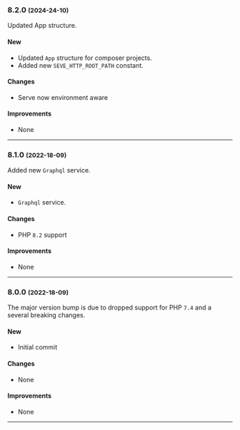 ### 8.2.0 <small>(2024-24-10)</small>

Updated App structure.

#### New

* Updated `App` structure for composer projects.
* Added new `SEVE_HTTP_ROOT_PATH` constant.

#### Changes

* Serve now environment aware

#### Improvements

* None

--------------------------------------------------------

### 8.1.0 <small>(2022-18-09)</small>

Added new `Graphql` service.

#### New

* `Graphql` service.

#### Changes

* PHP `8.2` support

#### Improvements

* None

--------------------------------------------------------
### 8.0.0 <small>(2022-18-09)</small>

The major version bump is due to dropped support for PHP `7.4` and a several breaking changes.

#### New

* Initial commit

#### Changes

* None

#### Improvements

* None

--------------------------------------------------------
